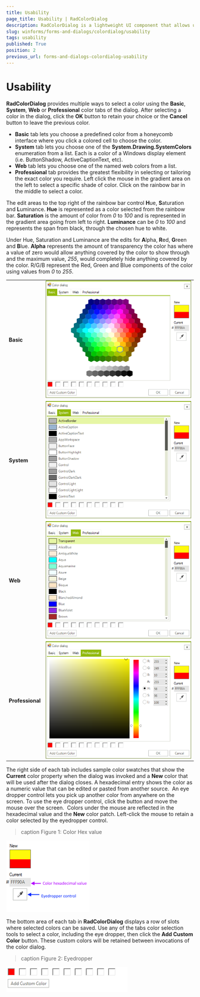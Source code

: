 ```yaml
---
title: Usability
page_title: Usability | RadColorDialog
description: RadColorDialog is a lightweight UI component that allows users to select from RGB or HEX color models.
slug: winforms/forms-and-dialogs/colordialog/usability
tags: usability
published: True
position: 2
previous_url: forms-and-dialogs-colordialog-usability
---
```


# Usability

__RadColorDialog__ provides multiple ways to select a color using the __Basic__, __System__, __Web__ or __Professional__ color tabs of the dialog. After selecting a color in the dialog, click the __OK__ button to retain your choice or the __Cancel__ button to leave the previous color.

* __Basic__ tab lets you choose a predefined color from a honeycomb interface where you click a colored cell to choose the color. 
* __System__ tab lets you choose one of the __System.Drawing.SystemColors__ enumeration from a list. Each is a color of a Windows display element (i.e. ButtonShadow, ActiveCaptionText, etc). 
* __Web__ tab lets you choose one of the named web colors from a list. 
* __Professional__ tab provides the greatest flexibility in selecting or tailoring the exact color you require. Left click the mouse in the gradient area on the left to select a specific shade of color. Click on the rainbow bar in the middle to select a color. 

The edit areas to the top right of the rainbow bar control <b>H</b>ue, <b>S</b>aturation and <b>L</b>uminance. __Hue__ is represented as a color selected from the rainbow bar. __Saturation__ is the amount of color from *0* to *100* and is represented in the gradient area going from left to right. __Luminance__ can be *0* to *100* and represents the span from black, through the chosen hue to white. 

Under Hue, Saturation and Luminance are the edits for <b>A</b>lpha, <b>R</b>ed, <b>G</b>reen and <b>B</b>lue. __Alpha__ represents the amount of transparency the color has where a value of zero would allow anything covered by the color to show through and the maximum value, *255*, would completely hide anything covered by the color. R/G/B represent the Red, Green and Blue components of the color using values from *0* to *255*.
 
|||
|----|----|
|__Basic__|![forms-and-dialogs-colordialog-usability 001](images/forms-and-dialogs-colordialog-usability001.png)|
|__System__|![forms-and-dialogs-colordialog-usability 002](images/forms-and-dialogs-colordialog-usability002.png)|
|__Web__|![forms-and-dialogs-colordialog-usability 003](images/forms-and-dialogs-colordialog-usability003.png)|
|__Professional__|![forms-and-dialogs-colordialog-usability 004](images/forms-and-dialogs-colordialog-usability004.png)|

The right side of each tab includes sample color swatches that show the __Current__ color property when the dialog was invoked and a __New__ color that will be used after the dialog closes. A hexadecimal entry shows the color as a numeric value that can be edited or pasted from another source.  An eye dropper control lets you pick up another color from anywhere on the screen. To use the eye dropper control, click the button and move the mouse over the screen.  Colors under the mouse are reflected in the hexadecimal value and the __New__ color patch. Left-click the mouse to retain a color selected by the eyedropper control.

>caption Figure 1: Color Hex value

![forms-and-dialogs-colordialog-usability 005](images/forms-and-dialogs-colordialog-usability005.png)

The bottom area of each tab in __RadColorDialog__ displays a row of slots where selected colors can be saved. Use any of the tabs color selection tools to select a color, including the eye dropper, then click the __Add Custom Color__ button. These custom colors will be retained between invocations of the color dialog.

>caption Figure 2: Eyedropper

![forms-and-dialogs-colordialog-usability 006](images/forms-and-dialogs-colordialog-usability006.png)

